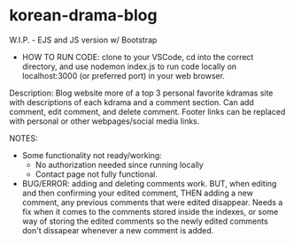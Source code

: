 # korean-drama-blog
W.I.P. - EJS and JS version w/ Bootstrap

* HOW TO RUN CODE: clone to your VSCode, cd into the correct directory, and use nodemon index.js to run code locally on localhost:3000 (or preferred port) in your web browser.

Description:
Blog website more of a top 3 personal favorite kdramas site with descriptions of each kdrama and a comment section. Can add comment, edit comment, and delete comment. Footer links can be replaced with personal or other webpages/social media links.

NOTES:
- Some functionality not ready/working:
  * No authorization needed since running locally
  * Contact page not fully functional.
- BUG/ERROR: adding and deleting comments work. BUT, when editing and then confirming your edited comment, THEN adding a new comment, any previous comments that were edited disappear. Needs a fix when it 
  comes to the comments stored inside the indexes, or some way of storing the edited comments so the newly edited comments don't dissapear whenever a new comment is added.
